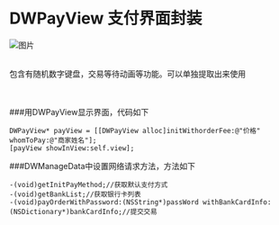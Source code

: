 # DWPayView 支付界面封装

![图片](https://raw.githubusercontent.com/onlyAPK/DWPayView/master/pictures/payView.gif
)

<br>
包含有随机数字键盘，交易等待动画等功能。可以单独提取出来使用<br>
<br>
<br>


###用DWPayView显示界面，代码如下
```
DWPayView* payView = [[DWPayView alloc]initWithorderFee:@"价格" whomToPay:@"商家姓名"];
[payView showInView:self.view];
```

###DWManageData中设置网络请求方法，方法如下
```
-(void)getInitPayMethod;//获取默认支付方式
-(void)getBankList;//获取银行卡列表
-(void)payOrderWithPassword:(NSString*)passWord withBankCardInfo:(NSDictionary*)bankCardInfo;//提交交易

```

